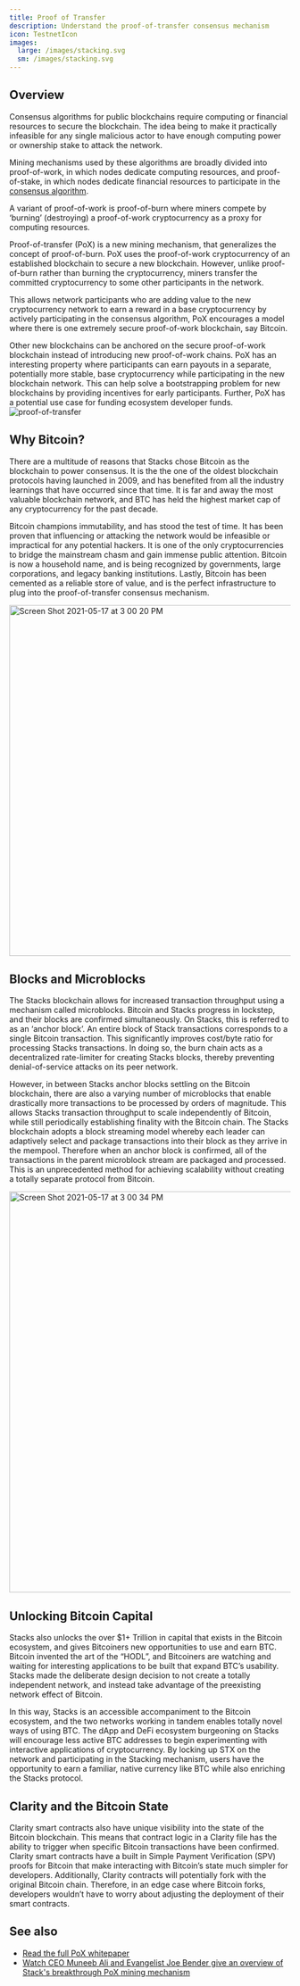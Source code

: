 ```yaml
---
title: Proof of Transfer
description: Understand the proof-of-transfer consensus mechanism
icon: TestnetIcon
images:
  large: /images/stacking.svg
  sm: /images/stacking.svg
---
```


## Overview

Consensus algorithms for public blockchains require computing or financial resources to secure the blockchain. The idea being to make it practically infeasible for any single malicious actor to have enough computing power or ownership stake to attack the network.

Mining mechanisms used by these algorithms are broadly divided into proof-of-work, in which nodes dedicate computing resources, and proof-of-stake, in which nodes dedicate financial resources to participate in the [consensus algorithm](/understand-stacks/stacking#stacking-consensus-algorithm).

A variant of proof-of-work is proof-of-burn where miners compete by ‘burning’ (destroying) a proof-of-work cryptocurrency as a proxy for computing resources.

Proof-of-transfer (PoX) is a new mining mechanism, that generalizes the concept of proof-of-burn. PoX uses the proof-of-work cryptocurrency of an established blockchain to secure a new blockchain. However, unlike proof-of-burn rather than burning the cryptocurrency, miners transfer the committed cryptocurrency to some other participants in the network.

This allows network participants who are adding value to the new cryptocurrency network to earn a reward in a base cryptocurrency by actively participating in the consensus algorithm, PoX encourages a model where there is one extremely secure proof-of-work blockchain, say Bitcoin.

Other new blockchains can be anchored on the secure proof-of-work blockchain instead of introducing new proof-of-work chains. PoX has an interesting property where participants can earn payouts in a separate, potentially more stable, base cryptocurrency while participating in the new blockchain network. This can help solve a bootstrapping problem for new blockchains by providing incentives for early participants. Further, PoX has a potential use case for funding ecosystem developer funds.
![proof-of-transfer](/images/proof-of-transfer.png)

## Why Bitcoin?
There are a multitude of reasons that Stacks chose Bitcoin as the blockchain to power consensus. It is the the one of the oldest blockchain protocols having launched in 2009, and has benefited from all the industry learnings that have occurred since that time. It is far and away the most valuable blockchain network, and BTC has held the highest market cap of any cryptocurrency for the past decade. 

Bitcoin champions immutability, and has stood the test of time. It has been proven that influencing or attacking the network would be infeasible or impractical for any potential hackers. It is one of the only cryptocurrencies to bridge the mainstream chasm and gain immense public attention. Bitcoin is now a household name, and is being recognized by governments, large corporations, and legacy banking institutions. Lastly, Bitcoin has been cemented as a reliable store of value, and is the perfect infrastructure to plug into the proof-of-transfer consensus mechanism. 

<img width="629" alt="Screen Shot 2021-05-17 at 3 00 20 PM" src="https://user-images.githubusercontent.com/10453432/118653476-90215800-b7b5-11eb-805a-cd76f213a84d.png">


## Blocks and Microblocks

The Stacks blockchain allows for increased transaction throughput using a mechanism called microblocks. Bitcoin and Stacks progress in lockstep, and their blocks are confirmed simultaneously. On Stacks, this is referred to as an ‘anchor block’. An entire block of Stack transactions corresponds to a single Bitcoin transaction. This significantly improves cost/byte ratio for processing Stacks transactions. In doing so, the burn chain acts as a decentralized rate-limiter for creating Stacks blocks, thereby preventing denial-of-service attacks on its peer network.

However, in between Stacks anchor blocks settling on the Bitcoin blockchain, there are also a varying number of microblocks that enable drastically more transactions to be processed by orders of magnitude. This allows Stacks transaction throughput to scale independently of Bitcoin, while still periodically establishing finality with the Bitcoin chain. The Stacks blockchain adopts a block streaming model whereby each leader can adaptively select and package transactions into their block as they arrive in the mempool. Therefore when an anchor block is confirmed, all of the transactions in the parent microblock stream are packaged and processed. This is an unprecedented method for achieving scalability without creating a totally separate protocol from Bitcoin. 

<img width="719" alt="Screen Shot 2021-05-17 at 3 00 34 PM" src="https://user-images.githubusercontent.com/10453432/118653666-c65ed780-b7b5-11eb-847f-66278121b5e5.png">


## Unlocking Bitcoin Capital

Stacks also unlocks the over $1+ Trillion in capital that exists in the Bitcoin ecosystem, and gives Bitcoiners new opportunities to use and earn BTC. Bitcoin invented the art of the “HODL”, and Bitcoiners are watching and waiting for interesting applications to be built that expand BTC’s usability. Stacks made the deliberate design decision to not create a totally independent network, and instead take advantage of the preexisting network effect of Bitcoin. 

In this way, Stacks is an accessible accompaniment to the Bitcoin ecosystem, and the two networks working in tandem enables totally novel ways of using BTC. The dApp and DeFi ecosystem burgeoning on Stacks will encourage less active BTC addresses to begin experimenting with interactive applications of cryptocurrency. By locking up STX on the network and participating in the Stacking mechanism, users have the opportunity to earn a familiar, native currency like BTC while also enriching the Stacks protocol. 

## Clarity and the Bitcoin State

Clarity smart contracts also have unique visibility into the state of the Bitcoin blockchain. This means that contract logic in a Clarity file has the ability to trigger when specific Bitcoin transactions have been confirmed. Clarity smart contracts have a built in Simple Payment Verification (SPV) proofs for Bitcoin that make interacting with Bitcoin’s state much simpler for developers. Additionally, Clarity contracts will potentially fork with the original Bitcoin chain. Therefore, in an edge case where Bitcoin forks, developers wouldn’t have to worry about adjusting the deployment of their smart contracts. 

## See also

- [Read the full PoX whitepaper](https://community.blockstack.org/pox)
- [Watch CEO Muneeb Ali and Evangelist Joe Bender give an overview of Stack's breakthrough PoX mining mechanism](https://www.youtube.com/watch?v=NY_eUrIcWOY)
